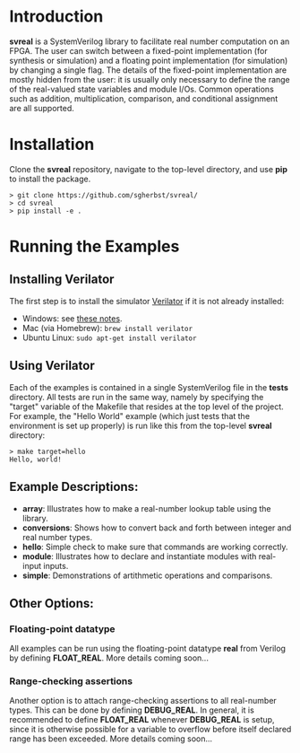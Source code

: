 # Introduction

**svreal** is a SystemVerilog library to facilitate real number computation on an FPGA.  The user can switch between a fixed-point implementation (for synthesis or simulation) and a floating point implementation (for simulation) by changing a single flag.  The details of the fixed-point implementation are mostly hidden from the user: it is usually only necessary to define the range of the real-valued state variables and module I/Os.  Common operations such as addition, multiplication, comparison, and conditional assignment are all supported.

# Installation

Clone the **svreal** repository, navigate to the top-level directory, and use **pip** to install the package.

```shell
> git clone https://github.com/sgherbst/svreal/
> cd svreal
> pip install -e .
```

# Running the Examples

## Installing Verilator
The first step is to install the simulator [Verilator](https://www.veripool.org/wiki/verilator) if it is not already installed:
* Windows: see [these notes](https://gist.github.com/sgherbst/036456f807dc8aa84ffb2493d1536afd).
* Mac (via Homebrew): `brew install verilator`
* Ubuntu Linux: `sudo apt-get install verilator`

## Using Verilator
Each of the examples is contained in a single SystemVerilog file in the **tests** directory.  All tests are run in the same way, namely by specifying the "target" variable of the Makefile that resides at the top level of the project.  For example, the "Hello World" example (which just tests that the environment is set up properly) is run like this from the top-level **svreal** directory:
```shell
> make target=hello
Hello, world!
```

## Example Descriptions:
* **array**: Illustrates how to make a real-number lookup table using the library.
* **conversions**: Shows how to convert back and forth between integer and real number types.
* **hello**: Simple check to make sure that commands are working correctly.
* **module**: Illustrates how to declare and instantiate modules with real-input inputs.
* **simple**: Demonstrations of artithmetic operations and comparisons.

## Other Options:
### Floating-point datatype
All examples can be run using the floating-point datatype **real** from Verilog by defining **FLOAT_REAL**.  More details coming soon...

### Range-checking assertions
Another option is to attach range-checking assertions to all real-number types.  This can be done by defining **DEBUG_REAL**.  In general, it is recommended to define **FLOAT_REAL** whenever **DEBUG_REAL** is setup, since it is otherwise possible for a variable to overflow before itself declared range has been exceeded.  More details coming soon...
